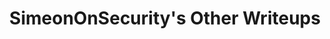 ---
title: "SimeonOnSecurity's Other Writeups"
description: "Explore advanced techniques, practical tutorials, and insights into new technologies and concepts such as crypto, blockchain, passive income, etc."
tags: ["advanced techniques", "practical tutorials", "new technologies", "emerging concepts", "crypto", "blockchain", "passive income", "digital currencies", "decentralized finance", "smart contracts", "cryptocurrency investing", "blockchain applications", "earning opportunities", "alternative investments", "financial technology", "digital assets", "crypto trading", "crypto mining", "income generation", "financial innovation", "personal finance", "technology trends", "emerging markets", "digital economy", "investment strategies", "wealth management", "financial freedom", "entrepreneurship", "online business", "passive income streams"]
categories: ["other"]
sitemap:
  priority : 0.2
---